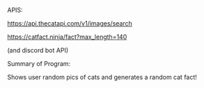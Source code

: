 APIS:

https://api.thecatapi.com/v1/images/search

https://catfact.ninja/fact?max_length=140

(and discord bot API)

Summary of Program:

Shows user random pics of cats and generates a random cat fact!
